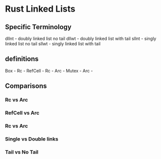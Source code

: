 # Rust Linked Lists
## Specific Terminology
dllnt - doubly linked list no tail
dllwt - doubly linked list with tail
sllnt - singly linked list no tail
sllwt - singly linked list with tail

## definitions
Box - 
Rc -
RefCell - 
Rc<RefCell> - 
Arc -
Mutex -
Arc<Mutex> -

## Comparisons
### Rc vs Arc
### RefCell vs Arc
### Rc<RefCell> vs Arc<Mutex>
### Single vs Double links
### Tail vs No Tail
